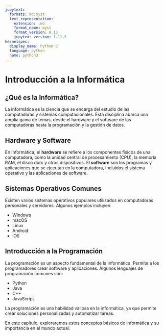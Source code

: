 ```yaml
---
jupytext:
  formats: md:myst
  text_representation:
    extension: .md
    format_name: myst
    format_version: 0.13
    jupytext_version: 1.11.5
kernelspec:
  display_name: Python 3
  language: python
  name: python3
---
```


# Introducción a la Informática

## ¿Qué es la Informática?

La informática es la ciencia que se encarga del estudio de las computadoras y sistemas computacionales. Esta disciplina abarca una amplia gama de temas, desde el hardware y el software de las computadoras hasta la programación y la gestión de datos.

## Hardware y Software

En informática, el **hardware** se refiere a los componentes físicos de una computadora, como la unidad central de procesamiento (CPU), la memoria RAM, el disco duro y otros dispositivos. El **software** son los programas y aplicaciones que se ejecutan en la computadora, incluidos el sistema operativo y las aplicaciones de software.

## Sistemas Operativos Comunes

Existen varios sistemas operativos populares utilizados en computadoras personales y servidores. Algunos ejemplos incluyen:

- Windows
- macOS
- Linux
- Android
- iOS

## Introducción a la Programación

La programación es un aspecto fundamental de la informática. Permite a los programadores crear software y aplicaciones. Algunos lenguajes de programación comunes son:

- Python
- Java
- C++
- JavaScript

La programación es una habilidad valiosa en la informática, ya que permite crear soluciones personalizadas y automatizar tareas.

En este capítulo, exploraremos estos conceptos básicos de informática y su importancia en el mundo actual.